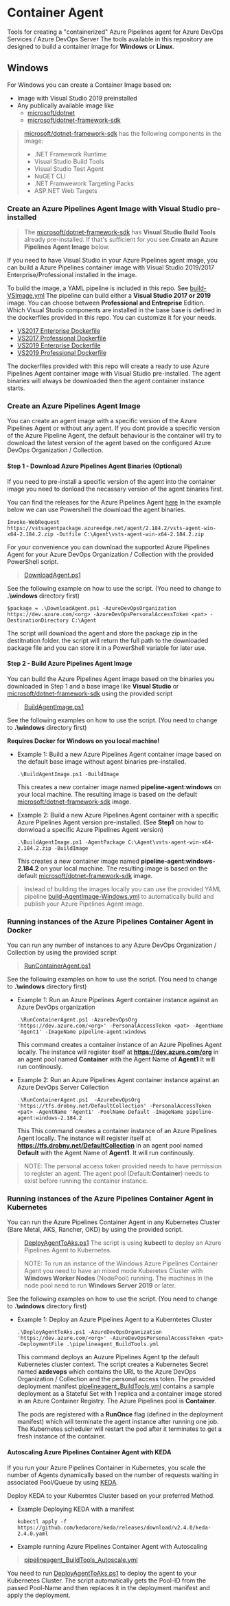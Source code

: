 # Container Agent
Tools for creating a "containerized" Azure Pipelines agent for Azure DevOps Services / Azure DevOps Server 
The tools available in this repository are designed to build a container image for **Windows** or **Linux**.
## Windows
For Windows you can create a Container Image based on:

* Image with Visual Studio 2019 preinstalled 
* Any publically available image like
    * [microsoft/dotnet](https://hub.docker.com/r/microsoft/dotnet/) 
    * [microsoft/dotnet-framework-sdk](https://hub.docker.com/_/microsoft-dotnet-framework-sdk/)

>  [microsoft/dotnet-framework-sdk](https://hub.docker.com/_/microsoft-dotnet-framework-sdk/) has the following components in the image:
>* .NET Framework Runtime
>* Visual Studio Build Tools
>* Visual Studio Test Agent
>* NuGET CLI
>* .NET Framwework Targeting Packs
>* ASP.NET Web Targets 

### Create an Azure Pipelines Agent Image with Visual Studio pre-installed
>The [microsoft/dotnet-framework-sdk](https://hub.docker.com/_/microsoft-dotnet-framework-sdk/) has **Visual Studio Build Tools** already pre-installed. If that's sufficient for you see **Create an Azure Pipelines Agent Image** below.

If you need to have Visual Studio in your Azure Pipelines agent image, you can build a Azure Pipelines container image with Visual Studio 2019/2017 Enterprise/Professional installed in the image.

To build the image, a YAML pipeline is included in this repo. See [build-VSImage.yml](build-VSImage.yml)
The pipeline can build either a **Visual Studio 2017 or 2019** image. You can choose between **Professional and Entreprise** Edition. Which Visual Studio components are installed in the base base is defined in the dockerfiles provided in this repo. You can customize it for your needs. 
* [VS2017 Enterprise Dockerfile](windows/VS2017Container/Dockerfile.Enterprise) 
* [VS2017 Professional Dockerfile](windows/VS2017Container/Dockerfile.Professional) 
* [VS2019 Enterprise Dockerfile](windows/VS2019Container/Dockerfile.Enterprise) 
* [VS2019 Professional Dockerfile](windows/VS2019Container/Dockerfile.Professional) 

The dockerfiles provided with this repo will create a ready to use Azure Pipelines Agent container image with Visual Studio pre-installed. The agent binaries will always be downloaded then the agent container instance starts.

### Create an Azure Pipelines Agent Image
You can create an agent image with a specific version of the  Azure Pipelines Agent or without any agent. If you dont provide a specific version of the Azure Pipeline Agent, the default behaviour is the container will try to download the latest version of the agent based on the configured Azure DevOps Organization / Collection.

#### **Step 1 - Download Azure Pipelines Agent Binaries (Optional)**
If you need to pre-install a specific version of the agent into the container image you need to donload the necassary version of the agent binaries first.

You can find the releases for the Azure Pipelines Agent [here](https://github.com/Microsoft/vsts-agent/releases)
In the example below we can use Powershell the download the agent binaries.

```Invoke-WebRequest https://vstsagentpackage.azureedge.net/agent/2.184.2/vsts-agent-win-x64-2.184.2.zip -Outfile C:\Agent\vsts-agent-win-x64-2.184.2.zip```

For your convenience you can download the supported Azure Pipelines Agent for your Azure DevOps Organization / Collection with the provided PowerShell script. 
>[DownloadAgent.ps1](windows/DownloadAgent.ps1)

See the following example on how to use the script. (You need to change to **.\windows** directory first)

```$package = .\DownloadAgent.ps1 -AzureDevOpsOrganization https://dev.azure.com/<org> -AzureDevOpsPersonalAccessToken <pat> -DestinationDirectory C:\Agent```

The script will download the agent and store the package zip in the destitnation folder. the script will return the full path to the downloaded package file and you can store it in a PowerShell variable for later use.

#### **Step 2 - Build Azure Pipelines Agent Image**
You can build the Azure Pipelines Agent image based on the binaries you downloaded in Step 1 and a base image like **Visual Studio** or [microsoft/dotnet-framework-sdk](https://hub.docker.com/_/microsoft-dotnet-framework-sdk/) using the provided script
>[BuildAgentImage.ps1](windows/BuildAgentImage.ps1)

See the following examples on how to use the script. (You need to change to **.\windows** directory first)

**Requires Docker for Windows on you local machine!**

- Example 1: Build a new Azure Pipelines Agent container image based on the default base image without agent binaries pre-installed. 

   ```.\BuildAgentImage.ps1 -BuildImage```

   This creates a new container image named **pipeline-agent:windows** on your local machine. The resulting image is based on the default [microsoft/dotnet-framework-sdk](https://hub.docker.com/_/microsoft-dotnet-framework-sdk/) image.

- Example 2: Build a new Azure Pipelines Agent container with a specific Azure Pipelines Agent version pre-installed. (See **Step1** on how to donwload a specific Azure Pipelines Agent version)

   ```.\BuildAgentImage.ps1 -AgentPackage C:\Agent\vsts-agent-win-x64-2.184.2.zip -BuildImage ```

   This creates a new container image named **pipeline-agent:windows-2.184.2** on your local machine. The  resulting image is based on the default [microsoft/dotnet-framework-sdk](https://hub.docker.com/_/microsoft-dotnet-framework-sdk/) image.

> Instead of building the images locally you can use the provided YAML pipeline [build-AgentImage-Windows.yml](build-AgentImage-Windows.yml) to automatically build and publish your Azure Pipelines Agent image.

### Running instances of the Azure Pipelines Container Agent in Docker

You can run any number of instances to any Azure DevOps Organization / Collection by using the provided script
>[RunContainerAgent.ps1](windows/RunContainerAgent.ps1)

See the following examples on how to use the script. (You need to change to **.\windows** directory first)

- Example 1: Run an Azure Pipelines Agent container instance against an Azure DevOps organization

    ```.\RunContainerAgent.ps1 -AzureDevOpsOrg 'https://dev.azure.com/<org>' -PersonalAccessToken <pat> -AgentName 'Agent1' -ImageName pipeline-agent:windows```

    This command creates a container instance of an Azure Pipelines Agent locally. The instance will register itself at **https://dev.azure.com/org** in an agent pool named **Container** with the Agent Name of **Agent1** It will run continously.

- Example 2: Run an Azure Pipelines Agent container instance against an Azure DevOps Server Collection

    ```.\RunContainerAgent.ps1  -AzureDevOpsOrg 'https://tfs.drobny.net/DefaultCollection' -PersonalAccessToken <pat> -AgentName 'Agent1' -PoolName Default -ImageName pipeline-agent:windows-2.184.2```

    This This command creates a container instance of an Azure Pipelines Agent locally. The instance will register itself at **https://tfs.drobny.net/DefaultCollection** in an agent pool named **Default** with the Agent Name of **Agent1**. It will run continously.
>NOTE: The personal access token provided needs to have permission to register an agent. The agent pool (Default:**Container**) needs to exist before running the container instance.
### Running instances of the Azure Pipelines Container Agent in Kubernetes
You can run the Azure Pipelines Container Agent in any Kubernetes Cluster (Bare Metal, AKS, Rancher, OKD) by using the provided script.
>[DeployAgentToAks.ps1](windows/DeployAgentToAks.ps1)
The script is using **kubectl** to deploy an Azure Pipelines Agent to Kubernetes. 

>NOTE: To run an instance of the Windows Azure Pipelines Container Agent you need to have an mixed mode Kuberetes Cluster with **Windows Worker Nodes** (NodePool) running. The machines in the node pool need to run **Windows Server 2019** or later.  

See the following examples on how to use the script. (You need to change to **.\windows** directory first)

- Example 1: Deploy an Azure Pipelines Agent to a Kuberntetes Cluster

   ```.\DeployAgentToAks.ps1 -AzureDevOpsOrganization 'https://dev.azure.com/<org>' -AzureDevOpsPersonalAccessToken <pat> -DeploymentFile .\pipelineagent_BuildTools.yml```

   This command deploys an Auzure Pipelines Agent tp the default Kubernetes cluster context. The script creates a Kubernetes Secret named **azdevops** which contains the URL to the Azure DevOps Organization / Collection and the personal access tolen. The provided deployment manifest [pipelineagent_BuildTools.yml](windows/pipelineagent_BuildTools.yml) contains a sample deployment as a Stateful Set with 1 replica and a container image stored in an Azure Container Registry. The Azure Pipelines pool is **Container**.

   The pods are registered with a **RunOnce** flag (defined in the deployment manifest) which will terminate the agent instance after running one job. The Kubernetes scheduler will restart the pod after it terminates to get a fresh instance of the container.

#### Autoscaling Azure Pipelines Container Agent with KEDA
If you run your Azure Pipelines Container in Kubernetes, you scale the number of Agents dynamically based on the number of requests waiting in associated Pool/Queue by using [KEDA](https://keda.sh/).

Deploy KEDA to your Kuberntes Cluster based on your preferred Method. 

- Example Deploying KEDA with a manifest

    ```kubectl apply -f https://github.com/kedacore/keda/releases/download/v2.4.0/keda-2.4.0.yaml```

- Example running Azure Pipelines Container Agent with Autoscaling
 
>[pipelineagent_BuildTools_Autoscale.yml](windows/pipelineagent_BuildTools_Autoscale.yml)

You need to run [DeployAgentToAks.ps1](windows/DeployAgentToAks.ps1) to deploy the agent to your Kubernetes Cluster. The script automatically gets the Pool-ID from the passed Pool-Name and then replaces it in the deployment manifest and apply the deployment. 
 
